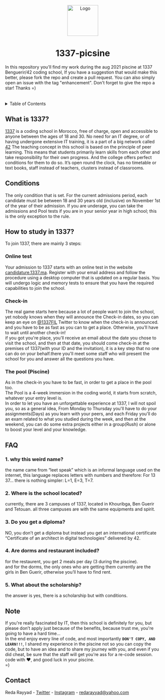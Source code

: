 <div align="center">
  <a href="#">
    <img src="images/1337__logo.png" alt="Logo" width="100" height="100">
  </a>
<h1 align="center">1337-picsine</h1>
</div>
In this repository you'll find my work during the aug 2021 piscine at 1337 Benguerir/42 coding school, If you have a suggestion that would make this better, please fork the repo and create a pull request. You can also simply open an issue with the tag "enhancement". Don't forget to give the repo a star! Thanks =)
<br><br><br>
<!-- TABLE OF CONTENTS -->
<details>
  <summary>Table of Contents</summary>
  <ol>
    <li><a href="#what-is-1337">What is 1337?</a></li>
    <li><a href="#conditions">conditions</a></li>
    <li><a href="#how-to-study-in-1337">How to study in 1337?</a>
          <ul>
            <li><a href="#online-test">Online test</a></li>
            <li><a href="#check-in">Check-in</a></li>
            <li><a href="#the-pool-piscine">The pool (Piscine)</a></li>
          </ul>
    </li>
     <li><a href="#faq">FAQ</a></li>
    <li><a href="#note">Note</a></li>
    <li><a href="#contact">Contact</a></li>


  </ol>
</details>

## What is 1337?
<a href="https://1337.ma/en/">1337</a> is a coding school in Morocco, free of charge, open and accessible to anyone between the ages of 18 and 30. No need for an IT degree, or of having undergone extensive IT training, it is a part of a big network called <a href="https://42.fr/en/network-42/">42</a> 
The teaching concept in this school is based on the principle of peer learning. This means that students primarily learn skills from each other and take responsibility for their own progress. And the college offers perfect conditions for them to do so. It’s open round the clock, has no timetable or text books, staff instead of teachers, clusters instead of classrooms.
## Conditions
The only condition that is set. For the current admissions period, each candidate must be between 18 and 30 years old (inclusive) on November 1st of the year of their admission.
If you are underage, you can take the admissions and Pool tests if you are in your senior year in high school; this is the only exception to the rule.

## How to study in 1337?
To join 1337, there are mainly 3 steps:

### Online test
Your admission to 1337 starts with an online test in the website <a href="candidature.1337.ma">candidature.1337.ma</a>. Register with your email address and follow the procedure using a desktop computer that is updated on a regular basis.
You will undergo logic and memory tests to ensure that you have the required capabilities to join the school.

### Check-in
The real game starts here because a lot of people want to join the school, yet nobody knows when they will announce the Check-in dates, so you can keep an eye on <a href="https://twitter.com/1337FIL?s=20&t=ytO_gHvdmGEYGXazFRGD3g">@1337FIL</a> Twitter to know when the check-in is announced. and you have to be as fast as you can to get a place. Otherwise, you’ll have to wait until another check-in!<br> 
if you got you're place, you’ll receive an email about the date you chose to visit the school, and then at that date, you should come check-in at the premises of 1337(with your ID and the invitation), it is a key step that no one can do on your behalf.there you'll meet some staff who will present the school for you and answer all the questions you have.

### The pool (Piscine)
As in the check-in you have to be fast, in order to get a place in the pool too.<br>
The Pool is a 4-week immersion in the coding world, it starts from scratch, whatever your entry level is.<br>
In order to let you have an unforgettable experience at 1337, I will not spoil you, so as a general idea,
From Monday to Thursday you'll have to do your assignments(Days) as you learn with your peers, and each Friday you'll do an exam related to what you studied during the week, and then at the weekend, you can do some extra projects either in a group(Rush) or alone to boost your level and your knowledge.

## FAQ
<h3>1. why this weird name?</h3>
the name came from “leet speak” which is an informal language used on the internet, this language replaces letters with numbers and therefore:
For 13 37… there is nothing simpler: L=1, E=3, T=7.<br>
<h3>2. Where is the school located?</h3>
currently, there are 3 campuses of 1337, located in Khouribga, Ben Guerir and Tetouan. all three campuses are with the same equipments and spirit.<br>
<h3>3. Do you get a diploma?</h3>
NO, you don’t get a diploma but instead you get an international certificate “Certificate of an architect in digital technologies” delivered by 42.<br>
<h3>4. Are dorms and restaurant included?</h3>
for the restaurent, you get 2 meals per day (3 during the piscine).<br>
and for the dorms, the only ones who are getting them currently are the girls in Ben Guerir, otherwise you’ll have to find rent.<br>
<h3>5. What about the scholarship?</h3>
the answer is yes, there is a scholarship but with conditions.

## Note
If you're really fascinated by IT, then this school is definitely for you, but please don’t apply just because of the benefits, because trust me, you're going to have a hard time...
<br>In the end enjoy every line of code, and most importantly <strong>`DON'T COPY, AND LEARN!!!`</strong>, I shared my experience in the piscine not so you can copy the code, but to have an idea and to share my journey with you, and even if you did cheat, be sure that the staff will get you're ass for a re-code session.
<br>code with ♥, and good luck in your piscine.<br>
=)

<!-- CONTACT -->
## Contact
Reda Rayyad - [Twitter](https://twitter.com/reda_rayyad) - [Instagram](https://www.instagram.com/reda_rayyad/) - redarayyad@yahoo.com